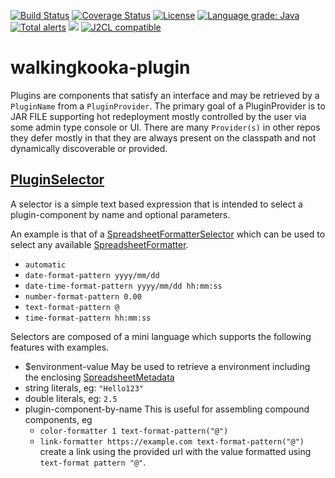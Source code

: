 [![Build Status](https://github.com/mP1/walkingkooka-plugin/actions/workflows/build.yaml/badge.svg)](https://github.com/mP1/walkingkooka-plugin/actions/workflows/build.yaml/badge.svg)
[![Coverage Status](https://coveralls.io/repos/github/mP1/walkingkooka-plugin/badge.svg?branch=master)](https://coveralls.io/repos/github/mP1/walkingkooka-plugin?branch=master)
[![License](https://img.shields.io/badge/License-Apache%202.0-blue.svg)](https://opensource.org/licenses/Apache-2.0)
[![Language grade: Java](https://img.shields.io/lgtm/grade/java/g/mP1/walkingkooka-plugin.svg?logo=lgtm&logoWidth=18)](https://lgtm.com/projects/g/mP1/walkingkooka-plugin/context:java)
[![Total alerts](https://img.shields.io/lgtm/alerts/g/mP1/walkingkooka-plugin.svg?logo=lgtm&logoWidth=18)](https://lgtm.com/projects/g/mP1/walkingkooka-plugin/alerts/)
![](https://tokei.rs/b1/github/mP1/walkingkooka-plugin)
[![J2CL compatible](https://img.shields.io/badge/J2CL-compatible-brightgreen.svg)](https://github.com/mP1/j2cl-central)

# walkingkooka-plugin
Plugins are components that satisfy an interface and may be retrieved by a `PluginName` from a `PluginProvider`.
The primary goal of a PluginProvider is to JAR FILE supporting hot redeployment mostly controlled by the user via some admin type console or UI.
There are many `Provider(s)` in other repos they defer mostly in that they are always present on the classpath and not dynamically discoverable or provided.

## [PluginSelector](https://github.com/mP1/walkingkooka-plugin/blob/master/src/main/java/walkingkooka/plugin/PluginSelector.java)

A selector is a simple text based expression that is intended to select a plugin-component by name and optional parameters.

An example is that of a [SpreadsheetFormatterSelector](https://github.com/mP1/walkingkooka-spreadsheet/blob/master/src/main/java/walkingkooka/spreadsheet/format/SpreadsheetFormatterSelector.java) which can be used to select
any available [SpreadsheetFormatter](https://github.com/mP1/walkingkooka-spreadsheet/blob/master/src/main/java/walkingkooka/spreadsheet/format/SpreadsheetFormatter.java).

- `automatic`
- `date-format-pattern yyyy/mm/dd`
- `date-time-format-pattern yyyy/mm/dd hh:mm:ss`
- `number-format-pattern 0.00`
- `text-format-pattern @`
- `time-format-pattern hh:mm:ss`

Selectors are composed of a mini language which supports the following features with examples.

- $environment-value May be used to retrieve a environment including the enclosing [SpreadsheetMetadata](https://github.com/mP1/walkingkooka-spreadsheet/blob/master/src/main/java/walkingkooka/spreadsheet/meta/SpreadsheetMetadata.java)
- string literals, eg: `"Hello123"`
- double literals, eg: `2.5`
- plugin-component-by-name This is useful for assembling compound components, 
  eg 
  - `color-formatter 1 text-format-pattern("@")`
  - `link-formatter https://example.com text-format-pattern("@")` create a link using the provided url with the value formatted using `text-format pattern "@"`.